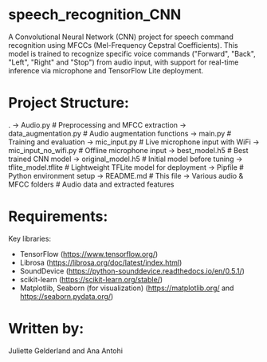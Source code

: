 # speech_recognition_CNN
A Convolutional Neural Network (CNN) project for speech command recognition using MFCCs (Mel-Frequency Cepstral Coefficients). This model is trained to recognize specific voice commands ("Forward", "Back", "Left", "Right" and "Stop") from audio input, with support for real-time inference via microphone and TensorFlow Lite deployment.

# Project Structure:
.
→ Audio.py                         # Preprocessing and MFCC extraction
→ data_augmentation.py             # Audio augmentation functions
→ main.py                          # Training and evaluation
→ mic_input.py                     # Live microphone input with WiFi
→ mic_input_no_wifi.py             # Offline microphone input
→ best_model.h5                    # Best trained CNN model
→ original_model.h5                # Initial model before tuning
→ tflite_model.tflite              # Lightweight TFLite model for deployment
→ Pipfile                          # Python environment setup
→ README.md                        # This file
→ Various audio & MFCC folders     # Audio data and extracted features

# Requirements:
Key libraries:
- TensorFlow (https://www.tensorflow.org/)
- Librosa (https://librosa.org/doc/latest/index.html)
- SoundDevice (https://python-sounddevice.readthedocs.io/en/0.5.1/)
- scikit-learn (https://scikit-learn.org/stable/)
- Matplotlib, Seaborn (for visualization) (https://matplotlib.org/ and https://seaborn.pydata.org/)

# Written by:
Juliette Gelderland and Ana Antohi
